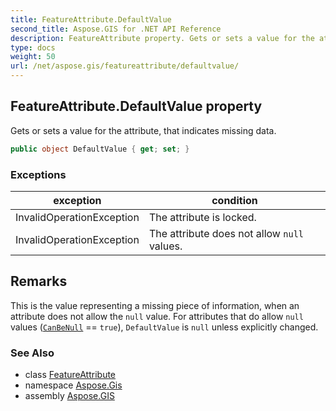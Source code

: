 ```yaml
---
title: FeatureAttribute.DefaultValue
second_title: Aspose.GIS for .NET API Reference
description: FeatureAttribute property. Gets or sets a value for the attribute that indicates missing data
type: docs
weight: 50
url: /net/aspose.gis/featureattribute/defaultvalue/
---
```

## FeatureAttribute.DefaultValue property

Gets or sets a value for the attribute, that indicates missing data.

```csharp
public object DefaultValue { get; set; }
```

### Exceptions

| exception | condition |
| --- | --- |
| InvalidOperationException | The attribute is locked. |
| InvalidOperationException | The attribute does not allow `null` values. |

## Remarks

This is the value representing a missing piece of information, when an attribute does not allow the `null` value. For attributes that do allow `null` values ([`CanBeNull`](../canbenull/) == `true`), `DefaultValue` is `null` unless explicitly changed.

### See Also

* class [FeatureAttribute](../)
* namespace [Aspose.Gis](../../featureattribute/)
* assembly [Aspose.GIS](../../../)


